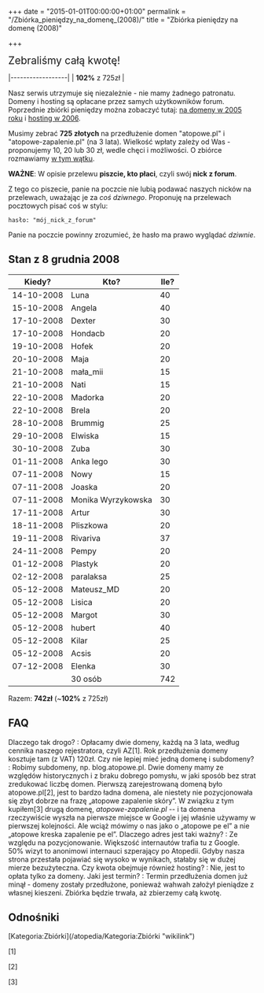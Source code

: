 +++
date = "2015-01-01T00:00:00+01:00"
permalink = "/Zbiórka_pieniędzy_na_domenę_(2008)/"
title = "Zbiórka pieniędzy na domenę (2008)"

+++

<span style="font-size: 150%">Zebraliśmy całą kwotę!</span>

|------------------|
| **102%** z 725zł |

Nasz serwis utrzymuje się niezależnie - nie mamy żadnego patronatu. Domeny i hosting są opłacane przez samych użytkowników forum. Poprzednie zbiórki pieniędzy można zobaczyć tutaj: [na domeny w 2005 roku](/Zbiórka_pieniędzy_na_domenę_(2005) "wikilink") i [hosting w 2006](/Zbiórka_pieniędzy_na_hosting_(2006) "wikilink").

Musimy zebrać **725 złotych** na przedłużenie domen "atopowe.pl" i "atopowe-zapalenie.pl" (na 3 lata). Wielkość wpłaty zależy od Was - proponujemy 10, 20 lub 30 zł, wedle chęci i możliwości. O zbiórce rozmawiamy [w tym wątku](http://www.atopowe-zapalenie.pl/forum/viewtopic.php?p=79812&f=9#p79812).

**WAŻNE**: W opisie przelewu **piszcie, kto płaci**, czyli swój **nick z forum**.

Z tego co piszecie, panie na poczcie nie lubią podawać naszych nicków na przelewach, uważając je za *coś dziwnego*. Proponuję na przelewach pocztowych pisać coś w stylu:

`hasło: "mój_nick_z_forum"`

Panie na poczcie powinny zrozumieć, że hasło ma prawo wyglądać *dziwnie*.

Stan z 8 grudnia 2008
---------------------

| Kiedy?     | Kto?               | Ile? |
|------------|--------------------|------|
| 14-10-2008 | Luna               | 40   |
| 15-10-2008 | Angela             | 40   |
| 17-10-2008 | Dexter             | 30   |
| 17-10-2008 | Hondacb            | 20   |
| 19-10-2008 | Hofek              | 20   |
| 20-10-2008 | Maja               | 20   |
| 21-10-2008 | mała_mii          | 15   |
| 21-10-2008 | Nati               | 15   |
| 22-10-2008 | Madorka            | 20   |
| 22-10-2008 | Brela              | 20   |
| 28-10-2008 | Brummig            | 25   |
| 29-10-2008 | Elwiska            | 15   |
| 30-10-2008 | Zuba               | 30   |
| 01-11-2008 | Anka lego          | 30   |
| 07-11-2008 | Nowy               | 15   |
| 07-11-2008 | Joaska             | 20   |
| 07-11-2008 | Monika Wyrzykowska | 30   |
| 17-11-2008 | Artur              | 30   |
| 18-11-2008 | Pliszkowa          | 20   |
| 19-11-2008 | Rivariva           | 37   |
| 24-11-2008 | Pempy              | 20   |
| 01-12-2008 | Plastyk            | 20   |
| 02-12-2008 | paralaksa          | 25   |
| 05-12-2008 | Mateusz_MD        | 20   |
| 05-12-2008 | Lisica             | 20   |
| 05-12-2008 | Margot             | 30   |
| 05-12-2008 | hubert             | 40   |
| 05-12-2008 | Kilar              | 25   |
| 05-12-2008 | Acsis              | 20   |
| 07-12-2008 | Elenka             | 30   |
|            | 30 osób            | 742  |

Razem: **742zł** (~**102%** z 725zł)

FAQ
---

Dlaczego tak drogo? : Opłacamy dwie domeny, każdą na 3 lata, według cennika naszego rejestratora, czyli AZ[1]. Rok przedłużenia domeny kosztuje tam (z VAT) 120zł.
Czy nie lepiej mieć jedną domenę i subdomeny? : Robimy subdomeny, np. blog.atopowe.pl. Dwie domeny mamy ze względów historycznych i z braku dobrego pomysłu, w jaki sposób bez strat zredukować liczbę domen. Pierwszą zarejestrowaną domeną było atopowe.pl[2], jest to bardzo ładna domena, ale niestety nie pozycjonowała się zbyt dobrze na frazę „atopowe zapalenie skóry”. W związku z tym kupiłem[3] drugą domenę, *atopowe-zapalenie.pl* -- i ta domena rzeczywiście wyszła na pierwsze miejsce w Google i jej właśnie używamy w pierwszej kolejności. Ale wciąż mówimy o nas jako o „atopowe pe el” a nie „atopowe kreska zapalenie pe el”.
Dlaczego adres jest taki ważny? : Ze względu na pozycjonowanie. Większość internautów trafia tu z Google. 50% wizyt to anonimowi internauci szperający po Atopedii. Gdyby nasza strona przestała pojawiać się wysoko w wynikach, stałaby się w dużej mierze bezużyteczna.
Czy kwota obejmuje również hosting? : Nie, jest to opłata tylko za domeny.
Jaki jest termin? : Termin przedłużenia domen już minął - domeny zostały przedłużone, ponieważ wahwah założył pieniądze z własnej kieszeni. Zbiórka będzie trwała, aż zbierzemy całą kwotę.

Odnośniki
---------

<references />
[Kategoria:Zbiórki](/atopedia/Kategoria:Zbiórki "wikilink")

[1]

[2]

[3]